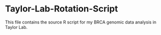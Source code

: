 # Taylor-Lab-Rotation-Script

This file contains the source R script for my BRCA genomic data analysis in Taylor Lab. 
